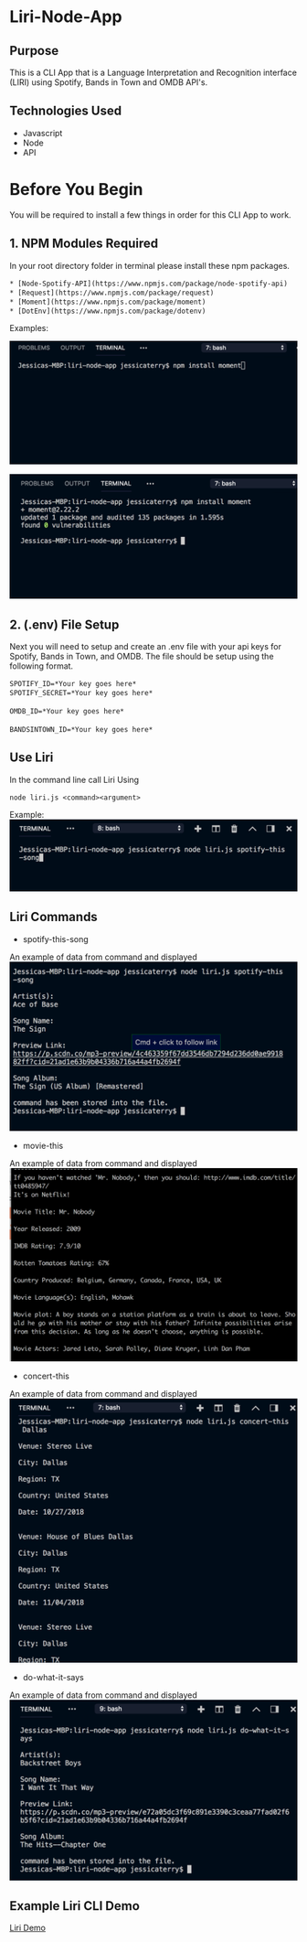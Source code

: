 # Liri-Node-App

## Purpose

This is a CLI App that is a Language Interpretation and Recognition interface (LIRI) using Spotify, Bands in Town and OMDB API's. 

## Technologies Used

* Javascript
* Node
* API

# Before You Begin

You will be required to install a few things in order for this CLI App to work.

## 1. NPM Modules Required
 
 In your root directory folder in terminal please install these npm packages.

 ```
* [Node-Spotify-API](https://www.npmjs.com/package/node-spotify-api)
* [Request](https://www.npmjs.com/package/request)
* [Moment](https://www.npmjs.com/package/moment)
* [DotEnv](https://www.npmjs.com/package/dotenv)
```
Examples: 

![Npm Example Input](screenshots/installNPM.png)

![NPM Successful Install](screenshots/packageInstalled.png)

## 2. (.env) File Setup

Next you will need to setup and create an .env file with your api keys for Spotify, Bands in Town, and OMDB. The file should be setup using the following format.

```
SPOTIFY_ID=*Your key goes here*
SPOTIFY_SECRET=*Your key goes here*

OMDB_ID=*Your key goes here*

BANDSINTOWN_ID=*Your key goes here*
```

## Use Liri

In the command line call Liri Using

```
node liri.js <command><argument>
```
Example:
![Liri Call](screenshots/liriCall.png)

## Liri Commands

* spotify-this-song
 
 An example of data from command and displayed
 ![song example](screenshots/songData.png)

* movie-this

An example of data from command and displayed
![movie example](screenshots/movieData.png)

* concert-this

An example of data from command and displayed
![concert example](screenshots/concertData.png)

* do-what-it-says

An example of data from command and displayed
![concert example](screenshots/whatData.png)


## Example Liri CLI Demo
[Liri Demo](screenshots/liriDemo.mp4)